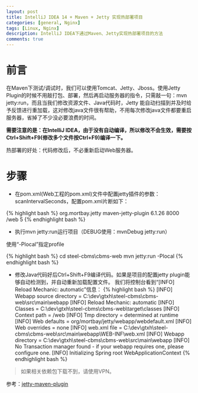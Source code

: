 ```yaml
---
layout: post
title: IntelliJ IDEA 14 + Maven + Jetty 实现热部署项目
categories: [general, Nginx]
tags: [Linux, Nginx]
description: IntelliJ IDEA下通过Maven、Jetty实现热部署项目的方法
comments: true
---
```


# 前言

在Maven下测试/调试时，我们可以使用Tomcat、Jetty、Jboss。使用Jetty Plugin的时候不用敲打包、部署，然后再启动服务器的指令，只需敲一句：mvn jetty:run，而且当我们修改资源文件、Java代码时，Jetty 能自动扫描到并及时给予反馈进行重加载，这对修改java文件很有帮助，不用每次修改java文件都要重启服务器，省掉了不少没必要浪费的时间。

**需要注意的是：在IntelliJ IDEA，由于没有自动编译，所以修改不会生效，需要按Ctrl+Shift+F9(修改多个文件按Ctrl+F9)编译一下。**

热部署的好处：代码修改后，不必重新启动Web服务器。


# 步骤

- 在pom.xml(Web工程的pom.xml)文件中配置jetty插件的参数：scanIntervalSeconds，配置pom.xml片断如下：

{% highlight bash %}
<build>
	<plugins>
		<plugin>
			<groupId>org.mortbay.jetty</groupId>
			<artifactId>maven-jetty-plugin</artifactId>
			<version>6.1.26</version>
			<configuration>
				<connectors>
					<connector implementation="org.mortbay.jetty.nio.SelectChannelConnector">
						<port>8000</port>
					</connector>
				</connectors>
				<webAppConfig>
					<contextPath>/web</contextPath>
				</webAppConfig>
				 <!-- 每5秒的间隔扫描一次,实现热部署 -->
				<scanIntervalSeconds>5</scanIntervalSeconds>
			</configuration>
		</plugin>
	</plugins>
</build>
{% endhighlight bash %}

- 执行mvn jetty:run运行项目（DEBUG使用：mvnDebug jetty:run）

使用“-Plocal”指定profile

{% highlight bash %}
cd steel-cbms\cbms-web
mvn jetty:run -Plocal
{% endhighlight bash %}

- 修改Java代码好后Ctrl+Shift+F9编译代码。如果是项目的配置jetty plugin能够自动检测到，并自动重新加载配置文件。
我们将控制台看到“[INFO] Reload Mechanic: automatic”信息：
{% highlight bash %}
[INFO] Webapp source directory = C:\dev\gtxh\steel-cbms\cbms-web\src\main\webapp
[INFO] Reload Mechanic: automatic
[INFO] Classes = C:\dev\gtxh\steel-cbms\cbms-web\target\classes
[INFO] Context path = /web
[INFO] Tmp directory =  determined at runtime
[INFO] Web defaults = org/mortbay/jetty/webapp/webdefault.xml
[INFO] Web overrides =  none
[INFO] web.xml file = C:\dev\gtxh\steel-cbms\cbms-web\src\main\webapp\WEB-INF\web.xml
[INFO] Webapp directory = C:\dev\gtxh\steel-cbms\cbms-web\src\main\webapp
[INFO] No Transaction manager found - if your webapp requires one, please configure one.
[INFO] Initializing Spring root WebApplicationContext
{% endhighlight bash %}

> 如果相关依赖包下载不到，请使用VPN。

参考：[jetty-maven-plugin](http://www.eclipse.org/jetty/documentation/current/jetty-maven-plugin.html)